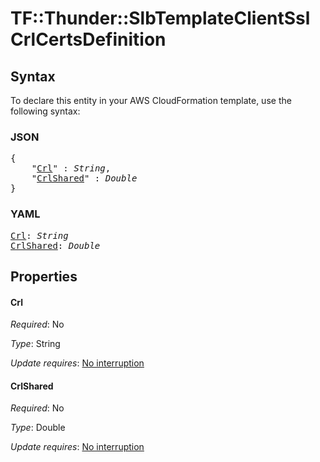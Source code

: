 # TF::Thunder::SlbTemplateClientSsl CrlCertsDefinition

## Syntax

To declare this entity in your AWS CloudFormation template, use the following syntax:

### JSON

<pre>
{
    "<a href="#crl" title="Crl">Crl</a>" : <i>String</i>,
    "<a href="#crlshared" title="CrlShared">CrlShared</a>" : <i>Double</i>
}
</pre>

### YAML

<pre>
<a href="#crl" title="Crl">Crl</a>: <i>String</i>
<a href="#crlshared" title="CrlShared">CrlShared</a>: <i>Double</i>
</pre>

## Properties

#### Crl

_Required_: No

_Type_: String

_Update requires_: [No interruption](https://docs.aws.amazon.com/AWSCloudFormation/latest/UserGuide/using-cfn-updating-stacks-update-behaviors.html#update-no-interrupt)

#### CrlShared

_Required_: No

_Type_: Double

_Update requires_: [No interruption](https://docs.aws.amazon.com/AWSCloudFormation/latest/UserGuide/using-cfn-updating-stacks-update-behaviors.html#update-no-interrupt)

